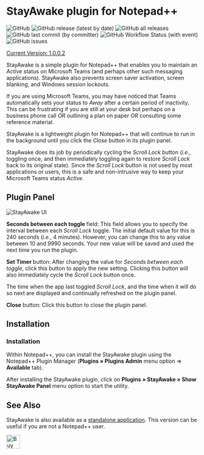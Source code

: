 # StayAwake plugin for Notepad++

![GitHub](https://img.shields.io/github/license/shriprem/StayAwake_NPP_Plugin)
![GitHub release (latest by date)](https://img.shields.io/github/v/release/shriprem/StayAwake_NPP_Plugin)
![GitHub all releases](https://img.shields.io/github/downloads/shriprem/StayAwake_NPP_Plugin/total)
 &nbsp;&nbsp;&nbsp;&nbsp;&nbsp;
![GitHub last commit (by committer)](https://img.shields.io/github/last-commit/shriprem/StayAwake_NPP_Plugin)
![GitHub Workflow Status (with event)](https://img.shields.io/github/actions/workflow/status/shriprem/StayAwake_NPP_Plugin/CI_build.yml)
![GitHub issues](https://img.shields.io/github/issues/shriprem/StayAwake_NPP_Plugin)

[Current Version: 1.0.0.2](https://github.com/shriprem/StayAwake_NPP_Plugin/blob/main/VersionHistory.md)

StayAwake is a simple plugin for Notepad++ that enables you to maintain an _Active_ status on Microsoft Teams (and perhaps other such messaging applications). StayAwake also prevents screen saver activation, screen blanking, and Windows session lockouts.

If you are using Microsoft Teams, you may have noticed that Teams automatically sets your status to _Away_ after a certain period of inactivity. This can be frustrating if you are still at your desk but perhaps on a business phone call _OR_ outlining a plan on paper _OR_ consulting some reference material.

StayAwake is a lightweight plugin for Notepad++ that will continue to run in the background until you click the _Close_ button in its plugin panel.

StayAwake does its job by periodically cycling  the _Scroll Lock_ button (_i.e._, toggling once, and then immediately toggling again to restore _Scroll Lock_ back to its original state). Since the _Scroll Lock_ button is not used by most applications or users, this is a safe and non-intrusive way to keep your Microsoft Teams status _Active_.

## Plugin Panel
![StayAwake UI](https://github.com/shriprem/StayAwake_NPP_Plugin/blob/main/images/StayAwakePanel.png)

**Seconds between each toggle** field:
This field allows you to specify the interval between each _Scroll Lock_ toggle. The initial default value for this is 240 seconds (_i.e._, 4 minutes). However, you can change this to any value between 10 and 9990 seconds. Your new value will be saved and used the next time you run the plugin.

**Set Timer** button: After changing the value for *Seconds between each toggle*, click this button to apply the new setting. Clicking this button will also immediately cycle the _Scroll Lock_ button once.

The time when the app last toggled _Scroll Lock_, and the time when it will do so next are displayed and continually refreshed on the plugin panel.

**Close** button: Click this button to close the plugin panel.


## Installation

### Installation
Within Notepad++, you can install the StayAwake plugin using the Notepad++ Plugin Manager (**Plugins » Plugins Admin** menu option => **Available** tab).

After installing the StayAwake plugin, click on **Plugins » StayAwake » Show StayAwake Panel** menu option to start the utility.


## See Also
StayAwake is also available as a [standalone application](https://github.com/shriprem/StayAwake). This version can be useful if you are not a Notepad++ user.

<a href='https://ko-fi.com/S6S417WICS' target='_blank'><img height='36' style='border:0px;height:36px;' src='https://storage.ko-fi.com/cdn/kofi5.png?v=6' border='0' alt='Buy Me a Coffee at ko-fi.com' /></a>
